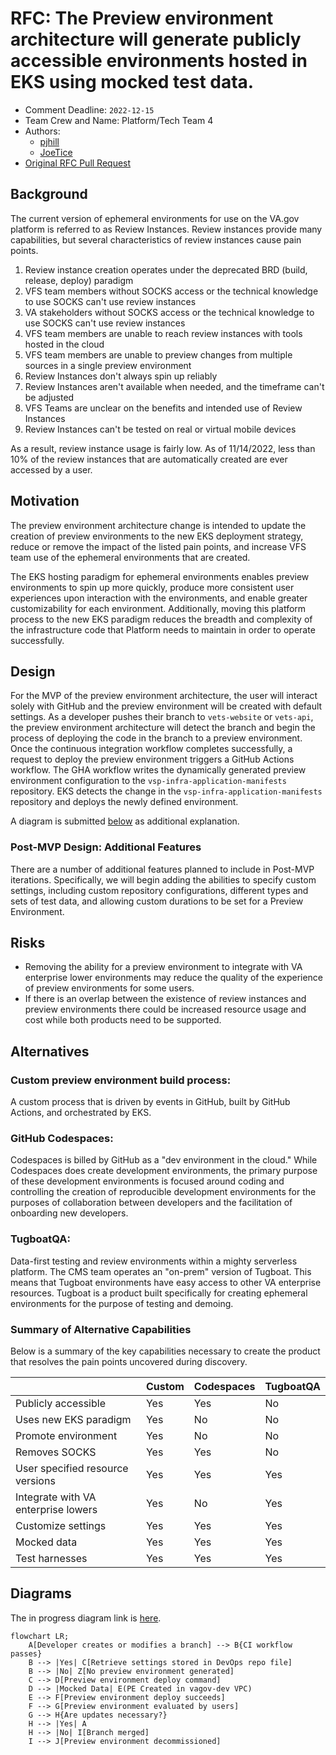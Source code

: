 # RFC: The Preview environment architecture will generate publicly accessible environments hosted in EKS using mocked test data.

* Comment Deadline: `2022-12-15`
* Team Crew and Name: Platform/Tech Team 4
* Authors:
  * [pjhill](https://github.com/pjhill)
  * [JoeTice](https://github.com/JoeTice)
* [Original RFC Pull Request](https://github.com/department-of-veterans-affairs/va.gov-platform-arch/pull/-1)

## Background
The current version of ephemeral environments for use on the VA.gov platform is referred to as Review Instances. Review instances provide many capabilities, but several characteristics of review instances cause pain points.
1. Review instance creation operates under the deprecated BRD (build, release, deploy) paradigm
2. VFS team members without SOCKS access or the technical knowledge to use SOCKS can't use review instances
3. VA stakeholders without SOCKS access or the technical knowledge to use SOCKS can't use review instances
4. VFS team members are unable to reach review instances with tools hosted in the cloud
5. VFS team members are unable to preview changes from multiple sources in a single preview environment
6. Review Instances don't always spin up reliably
7. Review Instances aren't available when needed, and the timeframe can't be adjusted
8. VFS Teams are unclear on the benefits and intended use of Review Instances
9. Review Instances can't be tested on real or virtual mobile devices

As a result, review instance usage is fairly low. As of 11/14/2022, less than 10% of the review instances that are automatically created are ever accessed by a user.

## Motivation

The preview environment architecture change is intended to update the creation of preview environments to the new EKS deployment strategy, reduce or remove the impact of the listed pain points, and increase VFS team use of the ephemeral environments that are created.

The EKS hosting paradigm for ephemeral environments enables preview environments to spin up more quickly, produce more consistent user experiences upon interaction with the environments, and enable greater customizability for each environment. Additionally, moving this platform process to the new EKS paradigm reduces the breadth and complexity of the infrastructure code that Platform needs to maintain in order to operate successfully.

## Design
For the MVP of the preview environment architecture, the user will interact solely with GitHub and the preview environment will be created with default settings. As a developer pushes their branch to `vets-website` or `vets-api`, the preview environment architecture will detect the branch and begin the process of deploying the code in the branch to a preview environment. Once the continuous integration workflow completes successfully, a request to deploy the preview environment triggers a GitHub Actions workflow. The GHA workflow writes the dynamically generated preview environment configuration to the `vsp-infra-application-manifests` repository. EKS detects the change in the `vsp-infra-application-manifests` repository and deploys the newly defined environment.

A diagram is submitted [below](#Diagrams) as additional explanation.

### Post-MVP Design: Additional Features
There are a number of additional features planned to include in Post-MVP iterations. Specifically, we will begin adding the abilities to specify custom settings, including custom repository configurations, different types and sets of test data, and allowing custom durations to be set for a Preview Environment.

## Risks
* Removing the ability for a preview environment to integrate with VA enterprise lower environments may reduce the quality of the experience of preview environments for some users.
* If there is an overlap between the existence of review instances and preview environments there could be increased resource usage and cost while both products need to be supported.

<!--
List the risks of this approach

* There are always risks. What are the risks of this solution?
* These are the things people will bring up in opposition to your idea or plans. Acknowledge them.
-->
## Alternatives
### Custom preview environment build process:
A custom process that is driven by events in GitHub, built by GitHub Actions, and orchestrated by EKS.

### GitHub Codespaces:
Codespaces is billed by GitHub as a "dev environment in the cloud." While Codespaces does create development environments, the primary purpose of these development environments is focused around coding and controlling the creation of reproducible development environments for the purposes of collaboration between developers and the facilitation of onboarding new developers.

### TugboatQA:
Data-first testing and review environments within a mighty serverless platform. The CMS team operates an "on-prem" version of Tugboat. This means that Tugboat environments have easy access to other VA enterprise resources. Tugboat is a product built specifically for creating ephemeral environments for the purpose of testing and demoing.

### Summary of Alternative Capabilities
Below is a summary of the key capabilities necessary to create the product that resolves the pain points uncovered during discovery.

|                                     | Custom | Codespaces | TugboatQA |
|-------------------------------------|--------|------------|-----------|
| Publicly accessible                 | Yes    | Yes        | No        |
| Uses new EKS paradigm               | Yes    | No         | No        |
| Promote environment                 | Yes    | No         | No        |
| Removes SOCKS                       | Yes    | Yes        | No        |
| User specified resource versions    | Yes    | Yes        | Yes       |
| Integrate with VA enterprise lowers | Yes    | No         | Yes       |
| Customize settings                  | Yes    | Yes        | Yes       |
| Mocked data                         | Yes    | Yes        | Yes       |
| Test harnesses                      | Yes    | Yes        | Yes       |

## Diagrams
The in progress diagram link is [here](https://mermaid.live/edit#pako:eNp9kl9v2jAUxb_KlZ82KSAISUkyaRP_2jKtFHXTpBX64MYXsEjsyHbCssB3n2PotErd8mTZ93fOyb23IalkSBKyyeQh3VFl4MvDh7UA-41WU6wwkwUqSBVSgxqkglwyvuH2TOFZUZHunqDT-QjjZjKHg1T7VgkKqjXq01lo7AqOP1AfYbJ6QKO4FQaNxnCx1aCNVMiAC7CG94UGhYWEDc_w6ZXAQh7hcbWQUCisOB4ARcWVFDkKA4v7b7BFgcrmZBdu4rjpavlGPcMikzWkMs-peAGmZ6M7me5toCk19Aizd8sZTNz_u4wV3cqqw7CC78vJ-zM3c9z1_4x0maaITF-crh1x8yaBFc1KZ_dcQ6lRvUA3DrptRgqhLJibiMAUtaaq_nTp9u1f3R69umr7N1-N3dAgR7X906i5K_j8j_xtj7jWXAoLEI9YNKec2a1pWnxNzA5zXJPEHhlV-zVZi5Oto6WRX2uRksSoEj1yjjzldKtoTpINzbS9Rcbt_O_Oa-i20SMFFSRpyE-SdOJh2A37vSgMo6Hf6_Ujj9QkCYZR14_jQXAVxlHgh1fBySO_pLSy_e4wHAyCuB8FcRTHfuw7vUf32AY5_QbD2_TA).

```mermaid
flowchart LR;
    A[Developer creates or modifies a branch] --> B{CI workflow passes}
    B --> |Yes| C[Retrieve settings stored in DevOps repo file]
    B --> |No| Z[No preview environment generated]
    C --> D[Preview environment deploy command]
    D --> |Mocked Data| E(PE Created in vagov-dev VPC)
    E --> F[Preview environment deploy succeeds]
    F --> G[Preview environment evaluated by users]
    G --> H{Are updates necessary?}
    H --> |Yes| A
    H --> |No| I[Branch merged]
    I --> J[Preview environment decommissioned]
```
